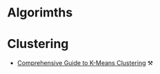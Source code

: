 # Algorimths

# Clustering
- [Comprehensive Guide to K-Means Clustering](https://github.com/sid-146/AlgoRhythm/blob/main/Algorithm/src/docs/kmeans.md) ⚒️
